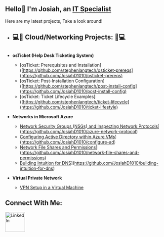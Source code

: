 ## Hello👋 I'm Josiah, an <a href="https://www.linkedin.com/in/josiah-dean-aaa832346/">IT Specialist</a></h1>
Here are my latest projects, Take a look around!

- <h2>💻📶 Cloud/Networking Projects: 📶💻<h2> 

- <b>osTicket (Help Desk Ticketing System)</b>
  - [osTicket: Prerequisites and Installation]([https://github.com/stephenlangtech/osticket-prereqs](https://github.com/JosiahD1010/osticket-prereqs)
  - [osTicket: Post-Installation Configuration]([https://github.com/stephenlangtech/post-install-config](https://github.com/JosiahD1010/post-install-config)
  - [osTicket: Ticket Lifecycle Examples]([https://github.com/stephenlangtech/ticket-lifecycle](https://github.com/JosiahD1010/ticket-lifestyle)
    
- <b>Networks in Microsoft Azure</b>
  - [Network Security Groups (NSGs) and Inspecting Network Protocols]([https://github.com/stephenlangtech/azure-network-protocols)](https://github.com/JosiahD1010/azure-network-protocol)
  - [Configuring Active Directory within Azure VMs]([https://github.com/stephenlangtech/configure-ad)](https://github.com/JosiahD1010/configure-ad)
  - [Network File Shares and Permissions]([https://github.com/stephenlangtech/Network-File-Shares-and-Permissions)](https://github.com/JosiahD1010/network-file-shares-and-permissions)
  - [Building Intuition for DNS]([https://github.com/stephenlangtech/Building-Intuition-for-DNS)](https://github.com/JosiahD1010/building-intuition-for-dns)
 
- <b>Virtual Private Network</b>
  - [VPN Setup in a Virtual Machine ](https://github.com/JosiahD1010/setting-up-a-vpn)

<h2>Connect With Me:</h2>

[<img align="left" alt="LinkedIn" width="64px" src="https://static.vecteezy.com/system/resources/previews/018/930/587/original/linkedin-logo-linkedin-icon-transparent-free-png.png" />][linkedin]


[linkedin]: [https://www.linkedin.com/in/stephen-langley-576983247/](https://www.linkedin.com/in/josiah-dean-aaa832346/)
